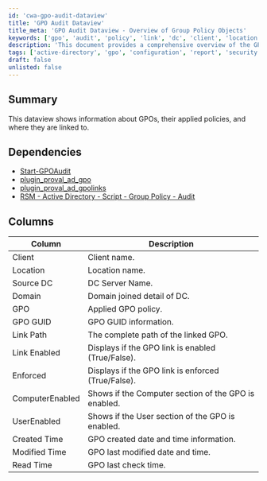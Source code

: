 ```yaml
---
id: 'cwa-gpo-audit-dataview'
title: 'GPO Audit Dataview'
title_meta: 'GPO Audit Dataview - Overview of Group Policy Objects'
keywords: ['gpo', 'audit', 'policy', 'link', 'dc', 'client', 'location', 'enabled', 'enforced', 'computer', 'user', 'created', 'modified', 'read']
description: 'This document provides a comprehensive overview of the GPO Audit Dataview, detailing the information about Group Policy Objects (GPOs), their applied policies, and their linkage within Active Directory environments. It outlines the dependencies required for implementation and describes the columns used to present the data effectively.'
tags: ['active-directory', 'gpo', 'configuration', 'report', 'security', 'windows']
draft: false
unlisted: false
---
```

## Summary

This dataview shows information about GPOs, their applied policies, and where they are linked to.

## Dependencies

- [Start-GPOAudit](https://proval.itglue.com/DOC-5078775-7457846)
- [plugin_proval_ad_gpo](https://proval.itglue.com/DOC-5078775-7948720)
- [plugin_proval_ad_gpolinks](https://proval.itglue.com/DOC-5078775-7950170)
- [RSM - Active Directory - Script - Group Policy - Audit](https://proval.itglue.com/DOC-5078775-15193954)

## Columns

| Column          | Description                                        |
|-----------------|----------------------------------------------------|
| Client          | Client name.                                      |
| Location        | Location name.                                    |
| Source DC       | DC Server Name.                                   |
| Domain          | Domain joined detail of DC.                       |
| GPO             | Applied GPO policy.                               |
| GPO GUID        | GPO GUID information.                             |
| Link Path       | The complete path of the linked GPO.             |
| Link Enabled    | Displays if the GPO link is enabled (True/False).|
| Enforced        | Displays if the GPO link is enforced (True/False).|
| ComputerEnabled  | Shows if the Computer section of the GPO is enabled. |
| UserEnabled     | Shows if the User section of the GPO is enabled. |
| Created Time    | GPO created date and time information.           |
| Modified Time   | GPO last modified date and time.                 |
| Read Time       | GPO last check time.                              |



